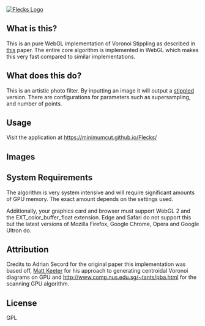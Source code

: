 [![Flecks Logo](https://minimumcut.github.io/Flecks/static/logo.png)](https://minimumcut.github.io/Flecks/)

## What is this?
This is an pure WebGL implementation of Voronoi Stippling as described in [this](https://www.cs.ubc.ca/labs/imager/tr/2002/secord2002b/secord.2002b.pdf) paper.
The entire core algorithm is implemented in WebGL which makes this very fast compared to similar implementations.

## What does this do?
This is an artistic photo filter.  By inputting an image it will output a [stippled](https://en.wikipedia.org/wiki/Stippling) version.  There are configurations for parameters such as supersampling, and number of points.

## Usage

Visit the application at https://minimumcut.github.io/Flecks/

## Images

## System Requirements

The algorithm is very system intensive and will require significant amounts of GPU memory.  The exact amount depends on the settings used.


Additionally, your graphics card and browser must support WebGL 2 and the EXT_color_buffer_float extension.  Edge and Safari do not support this but the latest versions of Mozilla Firefox, Google Chrome, Opera and Google Ultron do.

## Attribution 

Credits to Adrian Secord for the original paper this implementation was based off, [Matt Keeter](www.mattkeeter.com) for his approach to generating centroidal Voronoi diagrams on GPU and http://www.comp.nus.edu.sg/~tants/pba.html for the scanning GPU algorithm.

## License 

GPL